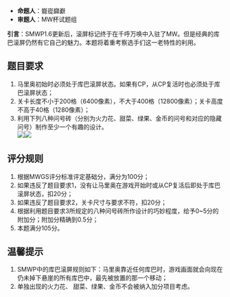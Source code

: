 - **命题人**：巃嵸巋巚
- **审题人**：MW杯试题组

**引言**：SMWP1.6更新后，滚屏标记终于在千呼万唤中入驻了MW。但是经典的库巴滚屏仍然有它自己的魅力。本题将着重考察选手们这一老特性的利用。

## 题目要求

1. 马里奥初始时必须处于库巴滚屏状态。如果有CP，从CP复活时也必须处于库巴滚屏状态；
2. 关卡长度不小于200格（6400像素），不大于400格（12800像素）；关卡高度不高于40格（1280像素）；
3. 利用下列八种问号砖（分别为火力花、甜菜、绿果、金币的问号和对应的隐藏问号）制作至少一个有趣的设计。
    <br><img src="/images/image45.png" /><img src="/images/image46.png" />

## 评分规则

1. 根据MWGS评分标准评定基础分，满分为100分；
2. 如果违反了题目要求1，没有让马里奥在游戏开始时或从CP复活后即处于库巴滚屏状态，扣20分；
3. 如果违反了题目要求2，关卡尺寸与要求不符，扣20分；
4. 根据利用题目要求3所规定的八种问号砖所作设计的巧妙程度，给予0~5分的附加分；附加分精确到0.5分；
5. 本题满分105分。

## 温馨提示

1. SMWP中的库巴滚屏规则如下：马里奥靠近任何库巴时，游戏画面就会向现在仍未掉下悬崖的所有库巴中，最先被放置的那一个移动；
2. 单独出现的火力花、 甜菜、绿果、金币不会被纳入加分项目考虑。